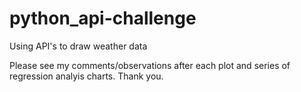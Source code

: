 # python_api-challenge
Using API's to draw weather data

Please see my comments/observations after each plot and series of regression analyis charts. Thank you. 

